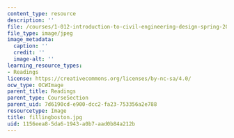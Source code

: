 ```yaml
---
content_type: resource
description: ''
file: /courses/1-012-introduction-to-civil-engineering-design-spring-2002/1156eea85da61943a0b7aad0b84a212b_fillingboston.jpg
file_type: image/jpeg
image_metadata:
  caption: ''
  credit: ''
  image-alt: ''
learning_resource_types:
- Readings
license: https://creativecommons.org/licenses/by-nc-sa/4.0/
ocw_type: OCWImage
parent_title: Readings
parent_type: CourseSection
parent_uid: 7d6190cd-e900-dcc2-fa23-753356a2e788
resourcetype: Image
title: fillingboston.jpg
uid: 1156eea8-5da6-1943-a0b7-aad0b84a212b
---
```

